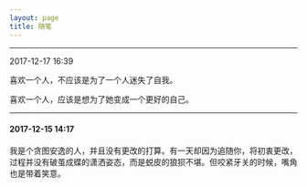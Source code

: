 ```yaml
---
layout: page
title: 随笔 
---
```


*** 
2017-12-17 16:39

喜欢一个人，不应该是为了一个人迷失了自我。

喜欢一个人，应该是想为了她变成一个更好的自己。

***

#### 2017-12-15 14:17

我是个贪图安逸的人，并且没有更改的打算。有一天却因为追随你，将初衷更改，过程并没有破茧成蝶的潇洒姿态，而是蜕皮的狼狈不堪。但咬紧牙关的时候，嘴角也是带着笑意。


<p>


